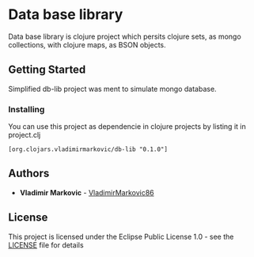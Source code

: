 # Data base library

Data base library is clojure project which persits clojure sets, as mongo collections, with clojure maps, as BSON objects.

## Getting Started

Simplified db-lib project was ment to simulate mongo database.

### Installing

You can use this project as dependencie in clojure projects by listing it in project.clj

```
[org.clojars.vladimirmarkovic/db-lib "0.1.0"]
```

## Authors

* **Vladimir Markovic** - [VladimirMarkovic86](https://github.com/VladimirMarkovic86)

## License

This project is licensed under the Eclipse Public License 1.0 - see the [LICENSE](LICENSE) file for details
